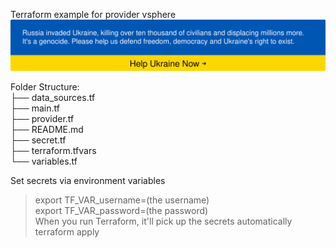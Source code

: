 Terraform example for provider vsphere
[![SWUbanner](https://raw.githubusercontent.com/vshymanskyy/StandWithUkraine/main/banner2-direct.svg)](https://vshymanskyy.github.io/StandWithUkraine)


Folder Structure: <br>
├── data_sources.tf  <br>
├── main.tf <br> 
├── provider.tf <br>
├── README.md <br>
├── secret.tf <br>
├── terraform.tfvars <br>
└── variables.tf <br>

Set secrets via environment variables <br>
>export TF_VAR_username=(the username) <br>
>export TF_VAR_password=(the password) <br>
When you run Terraform, it'll pick up the secrets automatically <br>
>terraform apply
